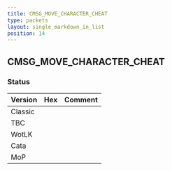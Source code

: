 ```yaml
---
title: CMSG_MOVE_CHARACTER_CHEAT
type: packets
layout: single_markdown_in_list
position: 14
---
```


## CMSG_MOVE_CHARACTER_CHEAT

### Status

Version | Hex | Comment
---------- | ---------- | ---------- 
Classic |  |  
TBC |  |  
WotLK |  |  
Cata |  |  
MoP |  |  